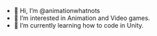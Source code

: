 - 👋 Hi, I’m @animationwhatnots
- 👀 I’m interested in Animation and Video games.
- 🌱 I’m currently learning how to code in Unity.

<!---
animationwhatnots/animationwhatnots is a ✨ special ✨ repository because its `README.md` (this file) appears on your GitHub profile.
You can click the Preview link to take a look at your changes.
--->
